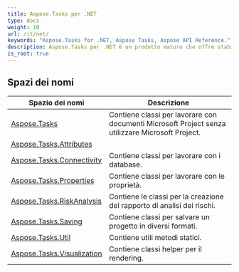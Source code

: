 ```yaml
---
title: Aspose.Tasks per .NET
type: docs
weight: 10
url: /it/net/
keywords: "Aspose.Tasks for .NET, Aspose Tasks, Aspose API Reference."
description: Aspose.Tasks per .NET è un prodotto maturo che offre stabilità e flessibilità.
is_root: true
---
```


## Spazi dei nomi

| Spazio dei nomi | Descrizione |
| --- | --- |
| [Aspose.Tasks](./aspose.tasks/) | Contiene classi per lavorare con documenti Microsoft Project senza utilizzare Microsoft Project. |
| [Aspose.Tasks.Attributes](./aspose.tasks.attributes/) |  |
| [Aspose.Tasks.Connectivity](./aspose.tasks.connectivity/) | Contiene classi per lavorare con i database. |
| [Aspose.Tasks.Properties](./aspose.tasks.properties/) | Contiene classi per lavorare con le proprietà. |
| [Aspose.Tasks.RiskAnalysis](./aspose.tasks.riskanalysis/) | Contiene le classi per la creazione del rapporto di analisi dei rischi. |
| [Aspose.Tasks.Saving](./aspose.tasks.saving/) | Contiene classi per salvare un progetto in diversi formati. |
| [Aspose.Tasks.Util](./aspose.tasks.util/) | Contiene utili metodi statici. |
| [Aspose.Tasks.Visualization](./aspose.tasks.visualization/) | Contiene classi helper per il rendering. |


